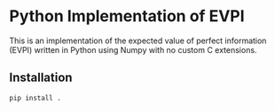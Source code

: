 # Python Implementation of EVPI

This is an implementation of the expected value of perfect information (EVPI) written in Python using Numpy with no custom C extensions.

## Installation

```sh
pip install .
```
